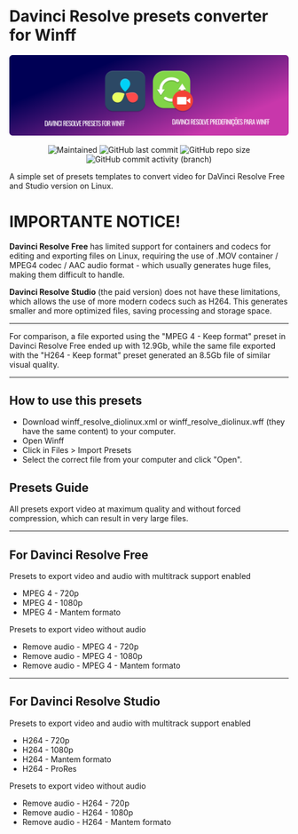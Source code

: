 # Davinci Resolve presets converter for Winff

<p align="center">
<img width="800px" src="https://github.com/eddiecsilva/resolve-converter-winff-preset/blob/main/img/resolve-project-thumb.png" align="center" alt="white" /><br><br>

<!-- (site para ícones: https://shields.io/ ) -->
 
<img alt="Maintained" src="https://img.shields.io/badge/Maintained%3F-Yes-green">
<img alt="GitHub last commit" src="https://img.shields.io/github/last-commit/eddiecsilva/resolve-converter-winff-preset">
<img alt="GitHub repo size" src="https://img.shields.io/github/repo-size/eddiecsilva/resolve-converter-winff-preset">
<img alt="GitHub commit activity (branch)" src="https://img.shields.io/github/commit-activity/y/eddiecsilva/resolve-converter-winff-preset">

</p>

A simple set of presets templates to convert video for DaVinci Resolve Free and Studio version on Linux.

# IMPORTANTE NOTICE!
**Davinci Resolve Free** has limited support for containers and codecs for editing and exporting files on Linux, requiring the use of .MOV container / MPEG4 codec / AAC audio format - which usually generates huge files, making them difficult to handle.

**Davinci Resolve Studio** (the paid version) does not have these limitations, which allows the use of more modern codecs such as H264. This generates smaller and more optimized files, saving processing and storage space.

---

For comparison, a file exported using the "MPEG 4 - Keep format" preset in Davinci Resolve Free ended up with 12.9Gb, while the same file exported with the "H264 - Keep format" preset generated an 8.5Gb file of similar visual quality.

---

## How to use this presets
* Download winff_resolve_diolinux.xml or winff_resolve_diolinux.wff (they have the same content) to your computer.
* Open Winff
* Click in Files > Import Presets
* Select the correct file from your computer and click "Open".

## Presets Guide
All presets export video at maximum quality and without forced compression, which can result in very large files.

----
## For Davinci Resolve Free
Presets to export video and audio with multitrack support enabled
* MPEG 4 - 720p
* MPEG 4 - 1080p
* MPEG 4 - Mantem formato

Presets to export video without audio
* Remove audio - MPEG 4 - 720p
* Remove audio - MPEG 4 - 1080p
* Remove audio - MPEG 4 - Mantem formato

---
## For Davinci Resolve Studio
Presets to export video and audio with multitrack support enabled
* H264 - 720p
* H264 - 1080p
* H264 - Mantem formato
* H264 - ProRes

Presets to export video without audio
* Remove audio - H264 - 720p
* Remove audio - H264 - 1080p
* Remove audio - H264 - Mantem formato